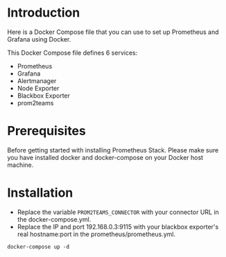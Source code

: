 # Introduction
Here is a Docker Compose file that you can use to set up Prometheus and Grafana using Docker.

This Docker Compose file defines 6 services:
+ Prometheus
+ Grafana
+ Alertmanager
+ Node Exporter
+ Blackbox Exporter
+ prom2teams

# Prerequisites
Before getting started with installing Prometheus Stack. Please make sure you have installed docker and docker-compose on your Docker host machine.

# Installation
+ Replace the variable `PROM2TEAMS_CONNECTOR` with your connector URL in the docker-compose.yml.
+ Replace the IP and port 192.168.0.3:9115 with your blackbox exporter's real hostname:port in the prometheus/prometheus.yml.
```
docker-compose up -d
```
